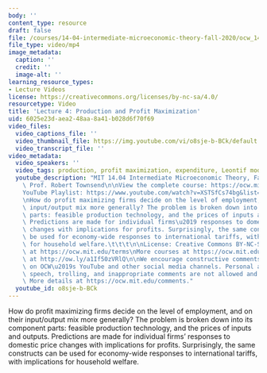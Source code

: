 ```yaml
---
body: ''
content_type: resource
draft: false
file: /courses/14-04-intermediate-microeconomic-theory-fall-2020/ocw_1404_lecture04_2020sep10_360p_16_9.mp4
file_type: video/mp4
image_metadata:
  caption: ''
  credit: ''
  image-alt: ''
learning_resource_types:
- Lecture Videos
license: https://creativecommons.org/licenses/by-nc-sa/4.0/
resourcetype: Video
title: 'Lecture 4: Production and Profit Maximization'
uid: 6025e23d-aea2-48aa-8a41-b028d6f70f69
video_files:
  video_captions_file: ''
  video_thumbnail_file: https://img.youtube.com/vi/o8sje-b-BCk/default.jpg
  video_transcript_file: ''
video_metadata:
  video_speakers: ''
  video_tags: production, profit maximization, expenditure, Leontif model
  youtube_description: "MIT 14.04 Intermediate Microeconomic Theory, Fall 2020\nInstructor:\
    \ Prof. Robert Townsend\n\nView the complete course: https://ocw.mit.edu/courses/14-04-intermediate-microeconomic-theory-fall-2020/\n\
    YouTube Playlist: https://www.youtube.com/watch?v=XSTSfCs74bg&list=PLUl4u3cNGP63wnrKge9vllow3Y2OOOKqF\n\
    \nHow do profit maximizing firms decide on the level of employment, and on their\
    \ input/output mix more generally? The problem is broken down into its component\
    \ parts: feasible production technology, and the prices of inputs and outputs.\
    \ Predictions are made for individual firms\u2019 responses to domestic price\
    \ changes with implications for profits. Surprisingly, the same constructs can\
    \ be used for economy-wide responses to international tariffs, with implications\
    \ for household welfare.\t\t\t\n\nLicense: Creative Commons BY-NC-SA\nMore information\
    \ at https://ocw.mit.edu/terms\nMore courses at https://ocw.mit.edu\nSupport OCW\
    \ at http://ow.ly/a1If50zVRlQ\n\nWe encourage constructive comments and discussion\
    \ on OCW\u2019s YouTube and other social media channels. Personal attacks, hate\
    \ speech, trolling, and inappropriate comments are not allowed and may be removed.\
    \ More details at https://ocw.mit.edu/comments."
  youtube_id: o8sje-b-BCk
---
```

How do profit maximizing firms decide on the level of employment, and on their input/output mix more generally? The problem is broken down into its component parts: feasible production technology, and the prices of inputs and outputs. Predictions are made for individual firms’ responses to domestic price changes with implications for profits. Surprisingly, the same constructs can be used for economy-wide responses to international tariffs, with implications for household welfare.